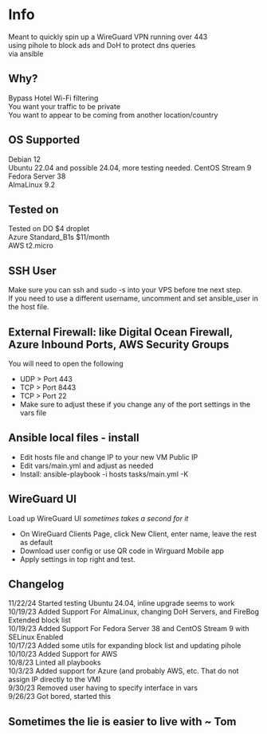 # Info
Meant to quickly spin up a WireGuard VPN running over 443  
using pihole to block ads and DoH to protect dns queries  
via ansible  

## Why?
Bypass Hotel Wi-Fi filtering  
You want your traffic to be private  
You want to appear to be coming from another location/country  

## OS Supported
Debian 12  
Ubuntu 22.04 and possible 24.04, more testing needed. 
CentOS Stream 9  
Fedora Server 38  
AlmaLinux 9.2  

## Tested on
Tested on DO $4 droplet  
Azure Standard_B1s $11/month  
AWS t2.micro   

## SSH User 
Make sure you can ssh and sudo -s into your VPS before tne next step.  
If you need to use a different username, uncomment and set ansible_user in the host file. 

## External Firewall: like Digital Ocean Firewall, Azure Inbound Ports, AWS Security Groups
You will need to open the following  
  * UDP > Port 443  
  * TCP > Port 8443   
  * TCP > Port 22
  * Make sure to adjust these if you change any of the port settings in the vars file  


## Ansible local files - install
* Edit hosts file and change IP to your new VM Public IP  
* Edit vars/main.yml and adjust as needed  
* Install: ansible-playbook -i hosts tasks/main.yml -K  

## WireGuard UI
Load up WireGuard UI *sometimes takes a second for it*  
* On WireGuard Clients Page, click New Client, enter name, leave the rest as default  
* Download user config or use QR code in Wirguard Mobile app  
* Apply settings in top right and test. 
    

## Changelog
11/22/24 Started testing Ubuntu 24.04, inline upgrade seems to work
10/19/23 Added Support For AlmaLinux, changing DoH Servers, and FireBog Extended block list  
10/19/23 Added Support For Fedora Server 38 and CentOS Stream 9 with SELinux Enabled  
10/17/23 Added some utils for expanding block list and updating pihole  
10/10/23 Added Support for AWS  
10/8/23 Linted all playbooks  
10/3/23 Added support for Azure (and probably AWS, etc. That do not assign IP directly to the VM)  
9/30/23 Removed user having to specify interface in vars  
9/26/23 Got bored, started this  

## Sometimes the lie is easier to live with ~ Tom